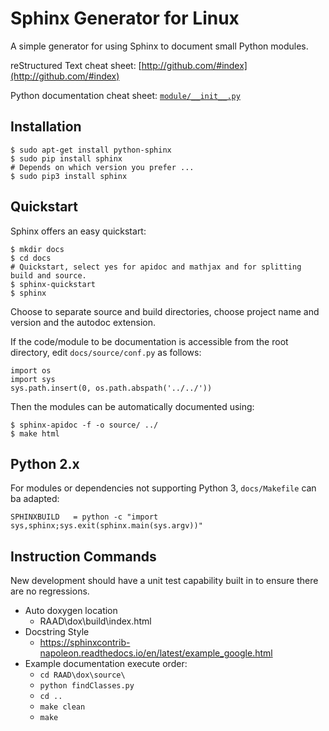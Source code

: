 # Sphinx Generator for Linux

A simple generator for using Sphinx to document small Python modules.

reStructured Text cheat sheet: [http://github.com/#index](http://github.com/#index)

Python documentation cheat sheet: [`module/__init__.py`](module/__init__.py)

## Installation

    $ sudo apt-get install python-sphinx
    $ sudo pip install sphinx
    # Depends on which version you prefer ...
    $ sudo pip3 install sphinx

## Quickstart

Sphinx offers an easy quickstart:

    $ mkdir docs
    $ cd docs
    # Quickstart, select yes for apidoc and mathjax and for splitting build and source.
    $ sphinx-quickstart
    $ sphinx

Choose to separate source and build directories, choose project name and version and the autodoc extension.

If the code/module to be documentation is accessible from the root directory, edit `docs/source/conf.py` as follows:

    import os
    import sys
    sys.path.insert(0, os.path.abspath('../../'))

Then the modules can be automatically documented using:

    $ sphinx-apidoc -f -o source/ ../
    $ make html

## Python 2.x

For modules or dependencies not supporting Python 3, `docs/Makefile` can ba adapted:

    SPHINXBUILD   = python -c "import sys,sphinx;sys.exit(sphinx.main(sys.argv))"

## Instruction Commands

New development should have a unit test capability built in to ensure there are no regressions.

* Auto doxygen location
    * RAAD\dox\build\index.html
* Docstring Style
    * https://sphinxcontrib-napoleon.readthedocs.io/en/latest/example_google.html
* Example documentation execute order:
    * `cd RAAD\dox\source\`
    * `python findClasses.py`
    * `cd ..`
    * `make clean`
    * `make`

